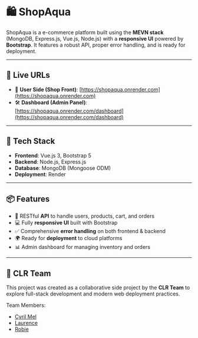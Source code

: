 # 🛍️ ShopAqua

ShopAqua is a e-commerce platform built using the **MEVN stack** (MongoDB, Express.js, Vue.js, Node.js) with a **responsive UI** powered by **Bootstrap**. It features a robust API, proper error handling, and is ready for deployment.

---
## 🔗 Live URLs

- 🛒 **User Side (Shop Front)**: [https://shopaqua.onrender.com](https://shopaqua.onrender.com)
- 🛠️ **Dashboard (Admin Panel)**: [https://shopaqua.onrender.com/dashboard](https://shopaqua.onrender.com/dashboard)

---

## 🚀 Tech Stack

- **Frontend**: Vue.js 3, Bootstrap 5
- **Backend**: Node.js, Express.js
- **Database**: MongoDB (Mongoose ODM)
- **Deployment**: Render

---

## 📦 Features

- 🔧 RESTful **API** to handle users, products, cart, and orders  
- 💻 Fully **responsive UI** built with Bootstrap  
- ✅ Comprehensive **error handling** on both frontend & backend  
- 🌍 Ready for **deployment** to cloud platforms  
- 📊 Admin dashboard for managing inventory and orders

---

## 👥 CLR Team

This project was created as a collaborative side project by the **CLR Team** to explore full-stack development and modern web deployment practices.

Team Members:
- [Cyril Mel](https://github.com/CyrilMel)
- [Laurence](https://github.com/laurencceee)
- [Robie](https://github.com/roviee)
